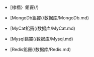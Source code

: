 - [棣栭〉鈻竇(/)

- [MongoDb鈻竇(/数据库/MongoDb.md)

- [MyCat鈻竇(/数据库/MyCat.md)

- [Mysql鈻竇(/数据库/Mysql.md)

- [Redis鈻竇(/数据库/Redis.md)